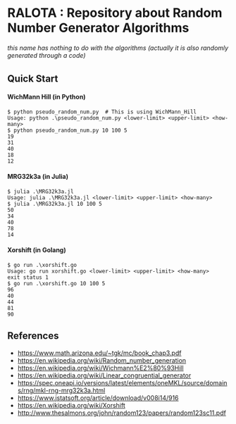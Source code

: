 # RALOTA : Repository about Random Number Generator Algorithms
###### this name has nothing to do with the algorithms (actually it is also randomly generated through a code)

## Quick Start
#### WichMann Hill (in Python)
```console
$ python pseudo_random_num.py  # This is using WichMann_Hill
Usage: python .\pseudo_random_num.py <lower-limit> <upper-limit> <how-many>
$ python pseudo_random_num.py 10 100 5
19
31
40
18
12
```
#### MRG32k3a (in Julia)
```console
$ julia .\MRG32k3a.jl
Usage: julia .\MRG32k3a.jl <lower-limit> <upper-limit> <how-many>
$ julia .\MRG32k3a.jl 10 100 5
50
34
40
78
14
```
#### Xorshift (in Golang)
```console
$ go run .\xorshift.go
Usage: go run xorshift.go <lower-limit> <upper-limit> <how-many>
exit status 1
$ go run .\xorshift.go 10 100 5
96
40
44
81
90
```

## References
- https://www.math.arizona.edu/~tgk/mc/book_chap3.pdf
- https://en.wikipedia.org/wiki/Random_number_generation
- https://en.wikipedia.org/wiki/Wichmann%E2%80%93Hill
- https://en.wikipedia.org/wiki/Linear_congruential_generator
- https://spec.oneapi.io/versions/latest/elements/oneMKL/source/domains/rng/mkl-rng-mrg32k3a.html
- https://www.jstatsoft.org/article/download/v008i14/916
- https://en.wikipedia.org/wiki/Xorshift
- http://www.thesalmons.org/john/random123/papers/random123sc11.pdf
